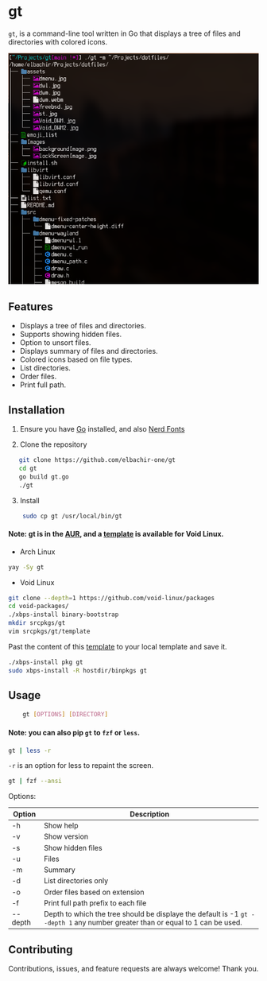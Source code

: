 # gt

`gt`, is a command-line tool written in Go that displays a tree of files
and directories with colored icons.

![gt shot](gt.png)

## Features

- Displays a tree of files and directories.
- Supports showing hidden files.
- Option to unsort files.
- Displays summary of files and directories.
- Colored icons based on file types.
- List directories.
- Order files.
- Print full path.

## Installation

1. Ensure you have [Go](https://go.dev/dl/) installed, and also [Nerd Fonts](https://www.nerdfonts.com)

2. Clone the repository

```bash
   git clone https://github.com/elbachir-one/gt
   cd gt
   go build gt.go
   ./gt
```

3. Install

```bash
    sudo cp gt /usr/local/bin/gt
```


#### Note: gt is in the [AUR](https://aur.archlinux.org/packages/gt), and a [template](https://github.com/elbachir-one/void-templates) is available for Void Linux.

- Arch Linux
```bash
yay -Sy gt
```

- Void Linux

```bash
git clone --depth=1 https://github.com/void-linux/packages
cd void-packages/
./xbps-install binary-bootstrap
mkdir srcpkgs/gt
vim srcpkgs/gt/template
```
Past the content of this
[template](https://github.com/elbachir-one/void-templates) to your local
template and save it.

```bash
./xbps-install pkg gt
sudo xbps-install -R hostdir/binpkgs gt
```

## Usage

```bash
    gt [OPTIONS] [DIRECTORY]
```

#### Note: you can also pip `gt` to `fzf` or `less`.

```bash
gt | less -r
```
`-r` is an option for less to repaint the screen.

```bash
gt | fzf --ansi
```

Options:

| Option  | Description                                                                                                                                      |
|---------|--------------------------------------------------------------------------------------------------------------------------------------------------|
| -h      | Show help                                                                                                                                        |
| -v      | Show version                                                                                                                                     |
| -s      | Show hidden files                                                                                                                                |
| -u      | Files                                                                                                                                            |
| -m      | Summary                                                                                                                                          |
| -d      | List directories only                                                                                                                            |
| -o      | Order files based on extension                                                                                                                   |
| -f      | Print full path prefix to each file                                                                                                              |
| --depth | Depth to which the tree should be displaye the default is -1 `gt --depth 1` any number greater than or equal to 1 can be used.                   |

## Contributing

Contributions, issues, and feature requests are always welcome! Thank you.
